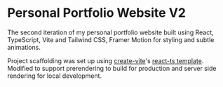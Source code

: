 # Personal Portfolio Website V2

The second iteration of my personal portfolio website built using React, TypeScript, Vite and Tailwind CSS, Framer Motion for styling and subtle animations.

Project scaffolding was set up using [create-vite](https://github.com/vitejs/vite/tree/main/packages/create-vite)'s [react-ts template](https://github.com/vitejs/vite/tree/main/packages/create-vite/template-react-ts). Modified to support prerendering to build for production and server side rendering for local development.
